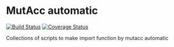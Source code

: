 # MutAcc automatic
[![Build Status](https://travis-ci.org/Clinical-Genomics/mutacc-auto.png)](https://travis-ci.org/Clinical-Genomics/mutacc-auto)
[![Coverage Status](https://coveralls.io/repos/github/Clinical-Genomics/mutacc-auto/badge.svg?branch=master)](https://coveralls.io/github/Clinical-Genomics/mutacc-auto?branch=master)

Collections of scripts to make import function by mutacc automatic
